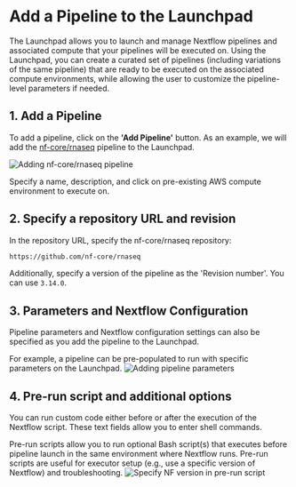 # Add a Pipeline to the Launchpad

The Launchpad allows you to launch and manage Nextflow pipelines and associated compute that your pipelines will be executed on. Using the Launchpad, you can create a curated set of pipelines (including variations of the same pipeline) that are ready to be executed on the associated compute environments, while allowing the user to customize the pipeline-level parameters if needed.

## 1. Add a Pipeline

To add a pipeline, click on the **'Add Pipeline'** button. As an example, we will add the [nf-core/rnaseq](https://github.com/nf-core/rnaseq) pipeline to the Launchpad.

![Adding nf-core/rnaseq pipeline](assets/sp-cloud-add-rnaseq.gif)

Specify a name, description, and click on pre-existing AWS compute environment to execute on.

## 2. Specify a repository URL and revision

In the repository URL, specify the nf-core/rnaseq repository:

```bash
https://github.com/nf-core/rnaseq
```

Additionally, specify a version of the pipeline as the 'Revision number'. You can use `3.14.0`.

## 3. Parameters and Nextflow Configuration

Pipeline parameters and Nextflow configuration settings can also be specified as you add the pipeline to the Launchpad.

For example, a pipeline can be pre-populated to run with specific parameters on the Launchpad.
![Adding pipeline parameters](assets/sp-cloud-pipeline-params.gif)

## 4. Pre-run script and additional options

You can run custom code either before or after the execution of the Nextflow script. These text fields allow you to enter shell commands.

Pre-run scripts allow you to run optional Bash script(s) that executes before pipeline launch in the same environment where Nextflow runs. Pre-run scripts are useful for executor setup (e.g., use a specific version of Nextflow) and troubleshooting.
![Specify NF version in pre-run script](assets/sp-cloud-pre-run-options.gif)
